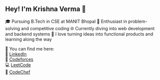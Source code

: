 <h2>Hey! I'm Krishna Verma 👋</h2> 
🎓 Pursuing B.Tech in CSE at MANIT Bhopal  
🧠 Enthusiast in problem-solving and competitive coding  
🌐 Currently diving into web development and backend systems  
💭 I love turning ideas into functional products and learning along the way  

📌 You can find me here:  
🔗 [LinkedIn](https://www.linkedin.com/in/krishna-verma-04a78929a/)  
🏁 [Codeforces](https://codeforces.com/profile/krishnaverma)  
💻 [LeetCode](https://leetcode.com/Krishna__Verma)  
🥇 [CodeChef](https://www.codechef.com/users/krishna_verma1)
